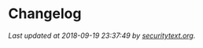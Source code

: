 # Changelog

_Last updated at 2018-09-19 23:37:49 by [securitytext.org](https://securitytext.org)._

